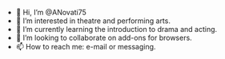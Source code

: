 - 👋 Hi, I’m @ANovati75
- 👀 I’m interested in theatre and performing arts. 
- 🌱 I’m currently learning the introduction to drama and acting. 
- 💞️ I’m looking to collaborate on add-ons for browsers.
- 📫 How to reach me: e-mail or messaging.

<!---
ANovati75/ANovati75 is a ✨ special ✨ repository because its `README.md` (this file) appears on your GitHub profile.
You can click the Preview link to take a look at your changes.
--->
